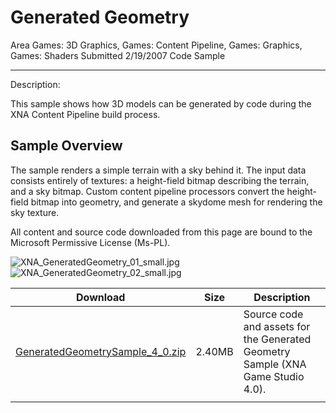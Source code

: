 # Generated Geometry

Area
Games: 3D Graphics, Games: Content Pipeline, Games: Graphics, Games: Shaders
Submitted
2/19/2007
Code Sample

---

Description:

This sample shows how 3D models can be generated by code during the XNA Content Pipeline build process.

## Sample Overview

The sample renders a simple terrain with a sky behind it. The input data consists entirely of textures: a height-field bitmap describing the terrain, and a sky bitmap. Custom content pipeline processors convert the height-field bitmap into geometry, and generate a skydome mesh for rendering the sky texture.

All content and source code downloaded from this page are bound to the Microsoft Permissive License (Ms-PL).

![XNA_GeneratedGeometry_01_small.jpg](https://github.com/simondarksidej/XNAGameStudio/blob/master/Images/XNA_GeneratedGeometry_01_small.jpg?raw=true)
![XNA_GeneratedGeometry_02_small.jpg](https://github.com/simondarksidej/XNAGameStudio/blob/master/Images/XNA_GeneratedGeometry_02_small.jpg?raw=true)

Download | Size | Description
---|---|---|
[GeneratedGeometrySample_4_0.zip](https://github.com/simondarksidej/XNAGameStudio/blob/master/Samples/GeneratedGeometrySample_4_0.zip?raw=true) | 2.40MB | Source code and assets for the Generated Geometry Sample (XNA Game Studio 4.0).
||||
